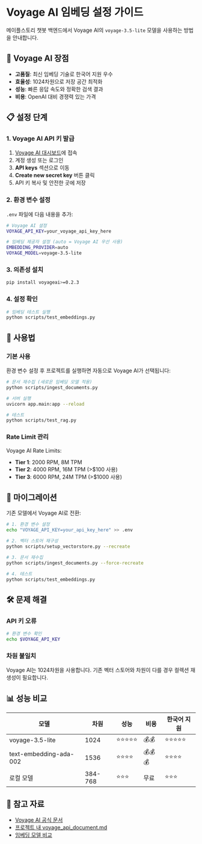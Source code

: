 # Voyage AI 임베딩 설정 가이드

메이플스토리 챗봇 백엔드에서 Voyage AI의 `voyage-3.5-lite` 모델을 사용하는 방법을 안내합니다.

## 🚀 Voyage AI 장점

- **고품질**: 최신 임베딩 기술로 한국어 지원 우수
- **효율성**: 1024차원으로 저장 공간 최적화
- **성능**: 빠른 응답 속도와 정확한 검색 결과
- **비용**: OpenAI 대비 경쟁력 있는 가격

## 📋 설정 단계

### 1. Voyage AI API 키 발급

1. [Voyage AI 대시보드](https://dash.voyageai.com)에 접속
2. 계정 생성 또는 로그인
3. **API keys** 섹션으로 이동
4. **Create new secret key** 버튼 클릭
5. API 키 복사 및 안전한 곳에 저장

### 2. 환경 변수 설정

`.env` 파일에 다음 내용을 추가:

```bash
# Voyage AI 설정
VOYAGE_API_KEY=your_voyage_api_key_here

# 임베딩 제공자 설정 (auto = Voyage AI 우선 사용)
EMBEDDING_PROVIDER=auto
VOYAGE_MODEL=voyage-3.5-lite
```

### 3. 의존성 설치

```bash
pip install voyageai>=0.2.3
```

### 4. 설정 확인

```bash
# 임베딩 테스트 실행
python scripts/test_embeddings.py
```

## 🔧 사용법

### 기본 사용

환경 변수 설정 후 프로젝트를 실행하면 자동으로 Voyage AI가 선택됩니다:

```bash
# 문서 재수집 (새로운 임베딩 모델 적용)
python scripts/ingest_documents.py

# 서버 실행
uvicorn app.main:app --reload

# 테스트
python scripts/test_rag.py
```

### Rate Limit 관리

Voyage AI Rate Limits:

- **Tier 1**: 2000 RPM, 8M TPM
- **Tier 2**: 4000 RPM, 16M TPM (>$100 사용)
- **Tier 3**: 6000 RPM, 24M TPM (>$1000 사용)

## 🔄 마이그레이션

기존 모델에서 Voyage AI로 전환:

```bash
# 1. 환경 변수 설정
echo "VOYAGE_API_KEY=your_api_key_here" >> .env

# 2. 벡터 스토어 재구성
python scripts/setup_vectorstore.py --recreate

# 3. 문서 재수집
python scripts/ingest_documents.py --force-recreate

# 4. 테스트
python scripts/test_embeddings.py
```

## 🛠️ 문제 해결

### API 키 오류

```bash
# 환경 변수 확인
echo $VOYAGE_API_KEY
```

### 차원 불일치

Voyage AI는 1024차원을 사용합니다. 기존 벡터 스토어와 차원이 다를 경우 컬렉션 재생성이 필요합니다.

## 📊 성능 비교

| 모델                   | 차원    | 성능       | 비용   | 한국어 지원 |
| ---------------------- | ------- | ---------- | ------ | ----------- |
| voyage-3.5-lite        | 1024    | ⭐⭐⭐⭐⭐ | 💰💰   | ⭐⭐⭐⭐⭐  |
| text-embedding-ada-002 | 1536    | ⭐⭐⭐⭐   | 💰💰💰 | ⭐⭐⭐⭐    |
| 로컬 모델              | 384-768 | ⭐⭐⭐     | 무료   | ⭐⭐⭐      |

## 🔗 참고 자료

- [Voyage AI 공식 문서](https://docs.voyageai.com/)
- [프로젝트 내 voyage_api_document.md](voyage_api_document.md)
- [임베딩 모델 비교](https://docs.voyageai.com/docs/embeddings)
